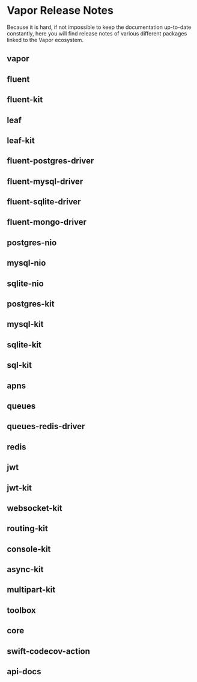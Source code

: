 # Vapor Release Notes

Because it is hard, if not impossible to keep the documentation up-to-date constantly, here you will find release notes of various different packages linked to the Vapor ecosystem.

## vapor 


## fluent


## fluent-kit


## leaf


## leaf-kit


## fluent-postgres-driver


## fluent-mysql-driver


## fluent-sqlite-driver


## fluent-mongo-driver


## postgres-nio


## mysql-nio


## sqlite-nio


## postgres-kit


## mysql-kit


## sqlite-kit


## sql-kit


## apns


## queues


## queues-redis-driver


## redis


## jwt


## jwt-kit


## websocket-kit


## routing-kit


## console-kit


## async-kit


## multipart-kit


## toolbox


## core


## swift-codecov-action


## api-docs
